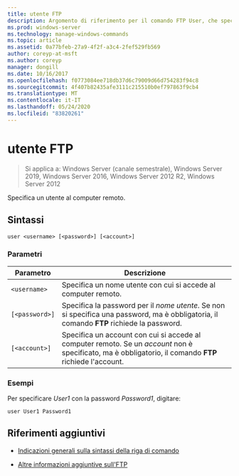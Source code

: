 ```yaml
---
title: utente FTP
description: Argomento di riferimento per il comando FTP User, che specifica un utente per il computer remoto.
ms.prod: windows-server
ms.technology: manage-windows-commands
ms.topic: article
ms.assetid: 0a77bfeb-27a9-4f2f-a3c4-2fef529fb569
author: coreyp-at-msft
ms.author: coreyp
manager: dongill
ms.date: 10/16/2017
ms.openlocfilehash: f0773084ee718db37d6c79009d66d754283f94c8
ms.sourcegitcommit: 4f407b82435afe3111c215510b0ef797863f9cb4
ms.translationtype: MT
ms.contentlocale: it-IT
ms.lasthandoff: 05/24/2020
ms.locfileid: "83820261"
---
```

# <a name="ftp-user"></a>utente FTP

> Si applica a: Windows Server (canale semestrale), Windows Server 2019, Windows Server 2016, Windows Server 2012 R2, Windows Server 2012

Specifica un utente al computer remoto.

## <a name="syntax"></a>Sintassi

```
user <username> [<password>] [<account>]
```

### <a name="parameters"></a>Parametri

| Parametro | Descrizione |
| --------- | ----------- |
| `<username>` | Specifica un nome utente con cui si accede al computer remoto. |
| `[<password>]` | Specifica la password per il *nome utente*. Se non si specifica una password, ma è obbligatoria, il comando **FTP** richiede la password. |
| `[<account>]` | Specifica un account con cui si accede al computer remoto. Se un *account* non è specificato, ma è obbligatorio, il comando **FTP** richiede l'account. |

### <a name="examples"></a>Esempi

Per specificare *User1* con la password *Password1*, digitare:

```
user User1 Password1
```

## <a name="additional-references"></a>Riferimenti aggiuntivi

- [Indicazioni generali sulla sintassi della riga di comando](command-line-syntax-key.md)

- [Altre informazioni aggiuntive sull'FTP](https://docs.microsoft.com/previous-versions/orphan-topics/ws.10/cc756013(v=ws.10))
